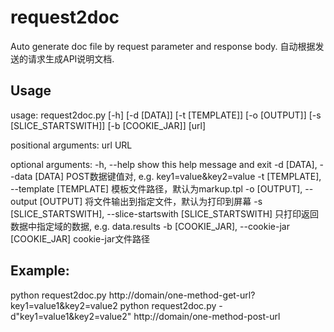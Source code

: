 # request2doc

Auto generate doc file by request parameter and response body. 
自动根据发送的请求生成API说明文档.

## Usage

usage: request2doc.py [-h] [-d [DATA]] [-t [TEMPLATE]] [-o [OUTPUT]]
                      [-s [SLICE_STARTSWITH]] [-b [COOKIE_JAR]]
                      [url]

positional arguments:
  url                   URL

optional arguments:
  -h, --help            show this help message and exit
  -d [DATA], --data [DATA]
                        POST数据键值对, e.g. key1=value&key2=value
  -t [TEMPLATE], --template [TEMPLATE]
                        模板文件路径，默认为markup.tpl
  -o [OUTPUT], --output [OUTPUT]
                        将文件输出到指定文件，默认为打印到屏幕
  -s [SLICE_STARTSWITH], --slice-startswith [SLICE_STARTSWITH]
                        只打印返回数据中指定域的数据, e.g. data.results
  -b [COOKIE_JAR], --cookie-jar [COOKIE_JAR]
                        cookie-jar文件路径

## Example:
  
   python request2doc.py http://domain/one-method-get-url?key1=value1&key2=value2
   python request2doc.py -d"key1=value1&key2=value2" http://domain/one-method-post-url
   
